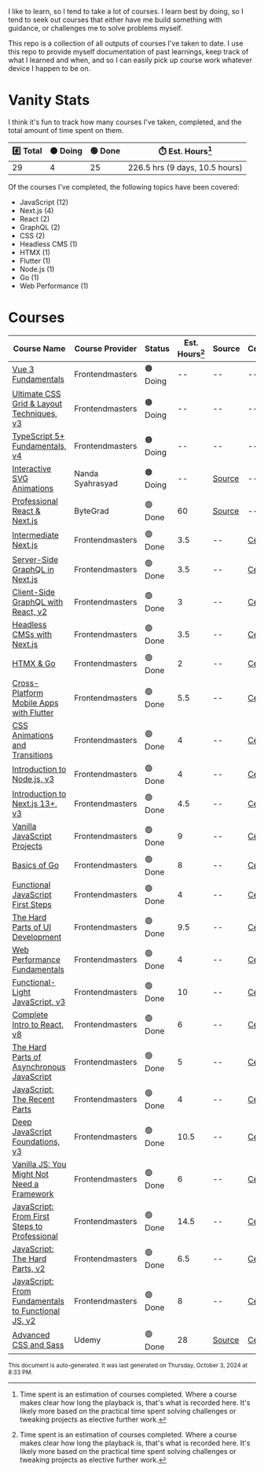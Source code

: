 I like to learn, so I tend to take a lot of courses. I learn best by doing, so I tend to seek out courses that either have me build something with guidance, or challenges me to solve problems myself.

This repo is a collection of all outputs of courses I've taken to date. I use this repo to provide myself documentation of past learnings, keep track of what I learned and when, and so I can easily pick up course work whatever device I happen to be on.

# Vanity Stats

I think it's fun to track how many courses I've taken, completed, and the total amount of time spent on them.

| #️⃣ Total           | 🟠 Doing          | 🟢 Done           | ⏱️ Est. Hours[^1]     |
| --------------- | -------------------- | ------------------- | --------------- |
| 29 | 4 | 25 | 226.5 hrs (9 days, 10.5 hours) |

Of the courses I've completed, the following topics have been covered:

* JavaScript (12)
* Next.js (4)
* React (2)
* GraphQL (2)
* CSS (2)
* Headless CMS (1)
* HTMX (1)
* Flutter (1)
* Node.js (1)
* Go (1)
* Web Performance (1)

# Courses

| Course Name | Course Provider | Status | Est. Hours[^1] | Source | Certificate |
| ----------- | --------------- | ------ | --------------- | ------ | ----------- |
| [Vue 3 Fundamentals](https://frontendmasters.com/courses/vue-fundamentals/) | Frontendmasters | 🟠 Doing | -- |  -- |  -- |
| [Ultimate CSS Grid &amp; Layout Techniques, v3](https://frontendmasters.com/courses/css-grid/) | Frontendmasters | 🟠 Doing | -- |  -- |  -- |
| [TypeScript 5+ Fundamentals, v4](https://frontendmasters.com/courses/typescript-v4/) | Frontendmasters | 🟠 Doing | -- |  -- |  -- |
| [Interactive SVG Animations](https://www.svg-animations.how/) | Nanda Syahrasyad | 🟠 Doing | -- | [Source](/nan.fyi/svg/)  |  -- |
| [Professional React &amp; Next.js](https://bytegrad.com/courses/professional-react-nextjs) | ByteGrad | 🟢 Done | 60 | [Source](/bytegrad/professional-react-and-nextjs/)  |  -- |
| [Intermediate Next.js](https://frontendmasters.com/courses/intermediate-next-js/) | Frontendmasters | 🟢 Done | 3.5 |  -- | [Certificate](https://static.frontendmasters.com/ud/c/f946fe8582/CyZKLbetbW/intermediate-next-js.pdf)  |
| [Server-Side GraphQL in Next.js](https://frontendmasters.com/courses/server-graphql-nextjs/) | Frontendmasters | 🟢 Done | 3.5 |  -- | [Certificate](https://static.frontendmasters.com/ud/c/f946fe8582/ShAxUxzfyH/server-graphql-nextjs.pdf)  |
| [Client-Side GraphQL with React, v2](https://frontendmasters.com/courses/client-graphql-react-v2/) | Frontendmasters | 🟢 Done | 3 |  -- | [Certificate](https://static.frontendmasters.com/ud/c/f946fe8582/FcgEJhEpNX/client-graphql-react-v2.pdf)  |
| [Headless CMSs with Next.js](https://frontendmasters.com/courses/headless-cms-nextjs/) | Frontendmasters | 🟢 Done | 3.5 |  -- | [Certificate](https://static.frontendmasters.com/ud/c/f946fe8582/aAfDZytrXV/headless-cms-nextjs.pdf)  |
| [HTMX &amp; Go](https://frontendmasters.com/courses/htmx/) | Frontendmasters | 🟢 Done | 2 |  -- | [Certificate](https://static.frontendmasters.com/ud/c/f946fe8582/TuDybwMUWj/htmx.pdf)  |
| [Cross-Platform Mobile Apps with Flutter](https://frontendmasters.com/courses/flutter/) | Frontendmasters | 🟢 Done | 5.5 |  -- | [Certificate](https://static.frontendmasters.com/ud/c/f946fe8582/boSKcKQkpY/flutter.pdf)  |
| [CSS Animations and Transitions](https://frontendmasters.com/courses/css-animations/) | Frontendmasters | 🟢 Done | 4 |  -- | [Certificate](https://static.frontendmasters.com/ud/c/f946fe8582/bVnJQHVenp/css-animations.pdf)  |
| [Introduction to Node.js, v3](https://frontendmasters.com/courses/node-js-v3/) | Frontendmasters | 🟢 Done | 4 |  -- | [Certificate](https://static.frontendmasters.com/ud/c/f946fe8582/ehyaBEyiou/node-js-v3.pdf)  |
| [Introduction to Next.js 13+, v3](https://frontendmasters.com/courses/next-js-v3/) | Frontendmasters | 🟢 Done | 4.5 |  -- | [Certificate](https://static.frontendmasters.com/ud/c/f946fe8582/IUcTZCIWvj/next-js-v3.pdf)  |
| [Vanilla JavaScript Projects](https://frontendmasters.com/courses/javascript-projects/) | Frontendmasters | 🟢 Done | 9 |  -- | [Certificate](https://static.frontendmasters.com/ud/c/f946fe8582/kAOVCxrlvT/javascript-projects.pdf)  |
| [Basics of Go](https://frontendmasters.com/courses/go-basics/) | Frontendmasters | 🟢 Done | 8 |  -- | [Certificate](https://static.frontendmasters.com/ud/c/f946fe8582/EBGnaPNfBj/go-basics.pdf)  |
| [Functional JavaScript First Steps](https://frontendmasters.com/courses/functional-first-steps/) | Frontendmasters | 🟢 Done | 4 |  -- | [Certificate](https://static.frontendmasters.com/ud/c/f946fe8582/jIKTAxiZEg/functional-first-steps.pdf)  |
| [The Hard Parts of UI Development](https://frontendmasters.com/courses/hard-parts-ui-dev/) | Frontendmasters | 🟢 Done | 9.5 |  -- | [Certificate](https://static.frontendmasters.com/ud/c/f946fe8582/DpFXiJTXXf/hard-parts-ui-dev.pdf)  |
| [Web Performance Fundamentals](https://frontendmasters.com/courses/web-perf/) | Frontendmasters | 🟢 Done | 4 |  -- | [Certificate](https://static.frontendmasters.com/ud/c/f946fe8582/DDyjtRnlHY/web-perf.pdf)  |
| [Functional-Light JavaScript, v3](https://frontendmasters.com/courses/functional-javascript-v3/) | Frontendmasters | 🟢 Done | 10 |  -- | [Certificate](https://static.frontendmasters.com/ud/c/f946fe8582/rQmLjQuRvc/functional-javascript-v3.pdf)  |
| [Complete Intro to React, v8](https://frontendmasters.com/courses/complete-react-v8/) | Frontendmasters | 🟢 Done | 6 |  -- | [Certificate](https://static.frontendmasters.com/ud/c/f946fe8582/BoYXCMJijv/complete-react-v8.pdf)  |
| [The Hard Parts of Asynchronous JavaScript](https://frontendmasters.com/courses/javascript-new-hard-parts/) | Frontendmasters | 🟢 Done | 5 |  -- | [Certificate](https://static.frontendmasters.com/ud/c/f946fe8582/mKwIKFRvDi/javascript-new-hard-parts.pdf)  |
| [JavaScript: The Recent Parts]() | Frontendmasters | 🟢 Done | 4 |  -- | [Certificate](https://static.frontendmasters.com/ud/c/f946fe8582/IgKwlZvgwG/js-recent-parts.pdf)  |
| [Deep JavaScript Foundations, v3](https://frontendmasters.com/courses/deep-javascript-v3/) | Frontendmasters | 🟢 Done | 10.5 |  -- | [Certificate](https://static.frontendmasters.com/ud/c/f946fe8582/OnFYbrRoyf/deep-javascript-v3.pdf)  |
| [Vanilla JS: You Might Not Need a Framework](https://frontendmasters.com/courses/vanilla-js-apps/) | Frontendmasters | 🟢 Done | 6 |  -- | [Certificate](https://static.frontendmasters.com/ud/c/f946fe8582/wQwRoiyplO/vanilla-js-apps.pdf)  |
| [JavaScript: From First Steps to Professional](https://frontendmasters.com/courses/javascript-first-steps/) | Frontendmasters | 🟢 Done | 14.5 |  -- | [Certificate](https://static.frontendmasters.com/ud/c/f946fe8582/FFUQWovrnh/javascript-first-steps.pdf)  |
| [JavaScript: The Hard Parts, v2](https://frontendmasters.com/courses/javascript-hard-parts-v2/) | Frontendmasters | 🟢 Done | 6.5 |  -- | [Certificate](https://static.frontendmasters.com/ud/c/f946fe8582/fjjCYVxYTO/javascript-hard-parts-v2.pdf)  |
| [JavaScript: From Fundamentals to Functional JS, v2](https://frontendmasters.com/courses/archive/js-fundamentals-functional-v2/) | Frontendmasters | 🟢 Done | 8 |  -- | [Certificate](https://static.frontendmasters.com/ud/c/f946fe8582/auBFpnJXxg/js-fundamentals-functional-v2.pdf)  |
| [Advanced CSS and Sass](https://www.udemy.com/course/advanced-css-and-sass/) | Udemy | 🟢 Done | 28 | [Source](/udemy/advanced-css/)  | [Certificate](https://www.udemy.com/certificate/UC-e635f622-71ae-489a-a1d8-9d8040b1efa5/)  |

<sub>This document is auto-generated. It was last generated on Thursday, October 3, 2024 at 8:33 PM.</sub>

[^1]: Time spent is an estimation of courses completed. Where a course makes clear how long the playback is, that's what is recorded here. It's likely more based on the practical time spent solving challenges or tweaking projects as elective further work.
